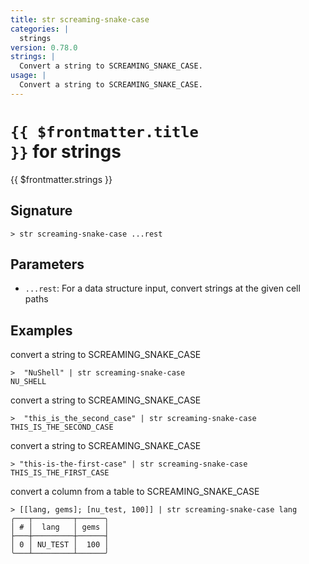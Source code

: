 ```yaml
---
title: str screaming-snake-case
categories: |
  strings
version: 0.78.0
strings: |
  Convert a string to SCREAMING_SNAKE_CASE.
usage: |
  Convert a string to SCREAMING_SNAKE_CASE.
---
```


# <code>{{ $frontmatter.title }}</code> for strings

<div class='command-title'>{{ $frontmatter.strings }}</div>

## Signature

```> str screaming-snake-case ...rest```

## Parameters

 -  `...rest`: For a data structure input, convert strings at the given cell paths

## Examples

convert a string to SCREAMING_SNAKE_CASE
```shell
>  "NuShell" | str screaming-snake-case
NU_SHELL
```

convert a string to SCREAMING_SNAKE_CASE
```shell
>  "this_is_the_second_case" | str screaming-snake-case
THIS_IS_THE_SECOND_CASE
```

convert a string to SCREAMING_SNAKE_CASE
```shell
> "this-is-the-first-case" | str screaming-snake-case
THIS_IS_THE_FIRST_CASE
```

convert a column from a table to SCREAMING_SNAKE_CASE
```shell
> [[lang, gems]; [nu_test, 100]] | str screaming-snake-case lang
╭───┬─────────┬──────╮
│ # │  lang   │ gems │
├───┼─────────┼──────┤
│ 0 │ NU_TEST │  100 │
╰───┴─────────┴──────╯

```
